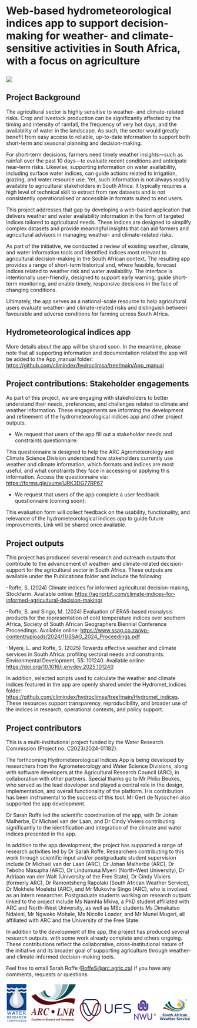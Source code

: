 # Web-based hydrometeorological indices app to support decision-making for weather- and climate-sensitive activities in South Africa, with a focus on agriculture 



<a href="alternative text"><img src="https://github.com/climindex/hydroclimsa/blob/main/Figures/Github_page_pic.png" align="middle" width="desired width" height="desired heigh"></a>

## Project Background
The agricultural sector is highly sensitive to weather- and climate-related risks. Crop and livestock production can be significantly affected by the timing and intensity of rainfall, the frequency of very hot days, and the availability of water in the landscape. As such, the sector would greatly benefit from easy access to reliable, up-to-date information to support both short-term and seasonal planning and decision-making.

For short-term decisions, farmers need timely weather insights—such as rainfall over the past 10 days—to evaluate recent conditions and anticipate near-term risks. Likewise, supporting information on water availability, including surface water indices, can guide actions related to irrigation, grazing, and water resource use. Yet, such information is not always readily available to agricultural stakeholders in South Africa. It typically requires a high level of technical skill to extract from raw datasets and is not consistently operationalised or accessible in formats suited to end users.

This project addresses that gap by developing a web-based application that delivers weather and water availability information in the form of targeted indices tailored to agricultural needs. These indices are designed to simplify complex datasets and provide meaningful insights that can aid farmers and agricultural advisors in managing weather- and climate-related risks.

As part of the initiative, we conducted a review of existing weather, climate, and water information tools and identified indices most relevant to agricultural decision-making in the South African context. The resulting app provides a range of short-term historical and, where feasible, forecast indices related to weather risk and water availability. The interface is intentionally user-friendly, designed to support early warning, guide short-term monitoring, and enable timely, responsive decisions in the face of changing conditions.

Ultimately, the app serves as a national-scale resource to help agricultural users evaluate weather- and climate-related risks and distinguish between favourable and adverse conditions for farming across South Africa.


## Hydrometeorological indices app
More details about the app will be shared soon. In the meantime, please note that all supporting information and documentation related the app will be added to the App_manual folder: https://github.com/climindex/hydroclimsa/tree/main/App_manual


## Project contributions: Stakeholder engagements
As part of this project, we are engaging with stakeholders to better understand their needs, preferences, and challenges related to climate and weather information. These engagements are informing the development and refinement of the hydrometeorological indices app and other project outputs.

* We request that users of the app fill out a stakeholder needs and constraints questionnaire:

This questionnaire is designed to help the ARC Agrometeorology and Climate Science Division understand how stakeholders currently use weather and climate information, which formats and indices are most useful, and what constraints they face in accessing or applying this information.
Access the questionnaire via: https://forms.gle/vume1JRK3DG77RP67

* We request that users of the app complete a user feedback questionnaire (coming soon):

This evaluation form will collect feedback on the usability, functionality, and relevance of the hydrometeorological indices app to guide future improvements.
Link will be shared once available.

## Project outputs 
This project has produced several research and outreach outputs that contribute to the advancement of weather- and climate-related decision-support for the agricultural sector in South Africa. These outputs are available under the Publications folder and include the following:

-Roffe, S. (2024) Climate indices for informed agricultural decision-making, Stockfarm.
Available online: https://agriorbit.com/climate-indices-for-informed-agricultural-decision-making/

-Roffe, S. and Singo, M. (2024) Evaluation of ERA5-based reanalysis products for the representation of cold temperature indices over southern Africa, Society of South African Geographers Biennial Conference Proceedings.
Available online: https://www.ssag.co.za/wp-content/uploads/2024/11/SSAG_2024_Proceedings.pdf

-Myeni, L. and Roffe, S. (2025) Towards effective weather and climate services in South Africa: profiling sectoral needs and constraints. Environmental Development, 55: 101240.
Available online: https://doi.org/10.1016/j.envdev.2025.101240


In addition, selected scripts used to calculate the weather and climate indices featured in the app are openly shared under the Hydromet_indices folder: https://github.com/climindex/hydroclimsa/tree/main/Hydromet_indices. These resources support transparency, reproducibility, and broader use of the indices in research, operational contexts, and policy support.


## Project contributors
This is a multi-institutional project funded by the Water Research Commission (Project no. C2023/2024-01182).

The forthcoming Hydrometeorological Indices App is being developed by researchers from the Agrometeorology and Water Science Divisions, along with software developers at the Agricultural Research Council (ARC), in collaboration with other partners. Special thanks go to Mr Philip Beukes, who served as the lead developer and played a central role in the design, implementation, and overall functionality of the platform. His contribution has been instrumental to the success of this tool. Mr Gert de Nysschen also supported the app development.

Dr Sarah Roffe led the scientific coordination of the app, with Dr Johan Malherbe, Dr Michael van der Laan, and Dr Cindy Viviers contributing significantly to the identification and integration of the climate and water indices presented in the app.

In addition to the app development, the project has supported a range of research activities led by Dr Sarah Roffe. Researchers contributing to this work through scientific input and/or postgraduate student supervision include Dr Michael van der Laan (ARC), Dr Johan Malherbe (ARC), Dr Teboho Masupha (ARC), Dr Lindumusa Myeni (North-West University), Dr Adriaan van der Walt (University of the Free State), Dr Cindy Viviers (formerly ARC), Dr Ramontsheng Rapolaki (South African Weather Service), Dr Mokhele Moeletsi (ARC), and Mr Mukovhe Singo (ARC), who is involved as an intern researcher. Postgraduate students working on research outputs linked to the project include Ms Namhla Mkiva, a PhD student affiliated with ARC and North-West University, as well as MSc students Ms Dimakatso Ndaleni, Mr Ngwako Mohale, Ms Nicolle Loader, and Mr Munei Mugeri, all affiliated with ARC and the University of the Free State.

In addition to the development of the app, the project has produced several research outputs, with some work already complete and others ongoing. These contributions reflect the collaborative, cross-institutional nature of the initiative and its broader goal of supporting agriculture through weather- and climate-informed decision-making tools.

Feel free to email Sarah Roffe (RoffeS@arc.agric.za) if you have any comments, requests or questions. 


<a href="alternative text"><img src="https://github.com/climindex/hydroclimsa/blob/main/Figures/Logo_github.png" align="middle" width="desired width" height="desired heigh"></a>
